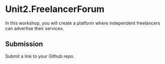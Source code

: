 # Unit2.FreelancerForum

In this workshop, you will create a platform where independent freelancers can advertise their services. 

## Submission

Submit a link to your Github repo.
